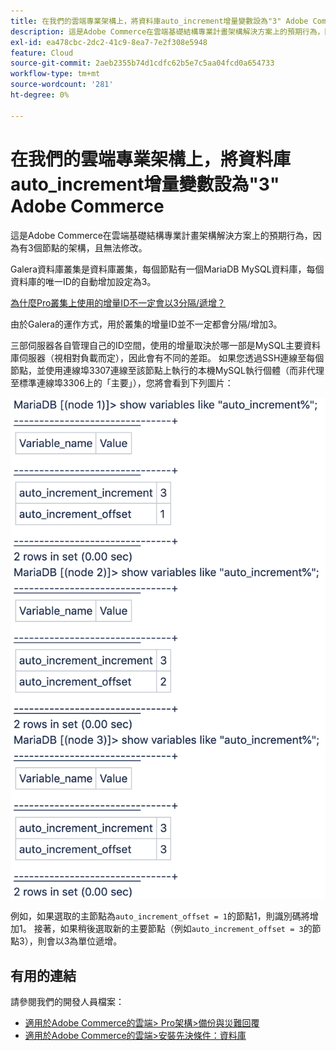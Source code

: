 ```yaml
---
title: 在我們的雲端專業架構上，將資料庫auto_increment增量變數設為"3" Adobe Commerce
description: 這是Adobe Commerce在雲端基礎結構專業計畫架構解決方案上的預期行為，因為有3個節點的架構，且無法修改。
exl-id: ea478cbc-2dc2-41c9-8ea7-7e2f308e5948
feature: Cloud
source-git-commit: 2aeb2355b74d1cdfc62b5e7c5aa04fcd0a654733
workflow-type: tm+mt
source-wordcount: '281'
ht-degree: 0%

---
```


# 在我們的雲端專業架構上，將資料庫auto_increment增量變數設為&quot;3&quot; Adobe Commerce

這是Adobe Commerce在雲端基礎結構專業計畫架構解決方案上的預期行為，因為有3個節點的架構，且無法修改。

Galera資料庫叢集是資料庫叢集，每個節點有一個MariaDB MySQL資料庫，每個資料庫的唯一ID的自動增加設定為3。

<u>為什麼Pro叢集上使用的增量ID不一定會以3分隔/遞增？</u>

由於Galera的運作方式，用於叢集的增量ID並不一定都會分隔/增加3。

三部伺服器各自管理自己的ID空間，使用的增量取決於哪一部是MySQL主要資料庫伺服器（視相對負載而定），因此會有不同的差距。
如果您透過SSH連線至每個節點，並使用連線埠3307連線至該節點上執行的本機MySQL執行個體（而非代理至標準連線埠3306上的「主要」），您將會看到下列圖片：

![auto_increment](assets/auto_increment_id.png)

例如，如果選取的主節點為`auto_increment_offset = 1`的節點1，則識別碼將增加1。 接著，如果稍後選取新的主要節點（例如`auto_increment_offset = 3`的節點3），則會以3為單位遞增。

## 有用的連結

請參閱我們的開發人員檔案：

* [適用於Adobe Commerce的雲端> Pro架構>備份與災難回覆](https://experienceleague.adobe.com/zh-hant/docs/commerce-cloud-service/user-guide/architecture/pro-architecture#backup-and-disaster-recovery)
* [適用於Adobe Commerce的雲端>安裝先決條件：資料庫](https://experienceleague.adobe.com/zh-hant/docs/commerce-cloud-service/user-guide/develop/overview)
